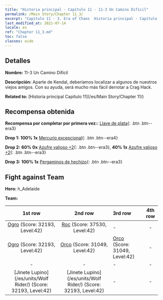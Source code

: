 ```yaml
---
title: "Historia principal - Capítulo 11 - 11-3 Un Camino Difícil"
permalink: /Main Story/Chapter 11_3/
excerpt: "Capítulo 11 - 3. Era of Chaos  Historia principal - Capítulo 11_3. 11-3 Un Camino Difícil"
last_modified_at: 2021-07-14
locale: es
ref: "Chapter 11_3.md"
toc: false
classes: wide
---
```


## Detalles

 **Nombre:** 11-3 Un Camino Difícil

 **Descripción:** Aparte de Kendal, deberíamos localizar a algunos de nuestros viejos amigos. Con su ayuda, será mucho más fácil derrotar a Crag Hack.

 **Related to:** [Historia principal Capítulo 11](/es/Main Story/Chapter 11/)

## Recompensa obtenida

 **Recompensa por completar por primera vez::** [Llave de plata](/ItemsES/con_693/){: .btn .btn--era3}

 **Drop 1:** **100% 1x** [Mercurio excepcional](/ItemsES/mat_35/){: .btn .btn--era4}

 **Drop 2:** **60% 0x** [Azufre valioso +2](/ItemsES/mat_29/){: .btn .btn--era3}, **40% 1x** [Azufre valioso +2](/ItemsES/mat_29/){: .btn .btn--era3}

 **Drop 3:** **100% 1x** [Pergaminos de hechizo](/ItemsES/con_694/){: .btn .btn--era3}


## Fight against Team
 **Hero:** h_Adelaide

 **Team:**


  | 1st row | 2nd row | 3rd row | 4th row |
  |:----:|:----:|:----|:----:|
  | [Ogro](/es/units/Ogre/) (Score: 32193, Level:42)  | [Roc](/es/units/Roc/) (Score: 37530, Level:42)  | - | - |
  | [Ogro](/es/units/Ogre/) (Score: 32193, Level:42)  | [Orco](/es/units/Orc/) (Score: 31049, Level:42)  | [Orco](/es/units/Orc/) (Score: 31049, Level:42)  | - |
  | - | - | - | - |
  | [Jinete Lupino](/es/units/Wolf Rider/) (Score: 32193, Level:42)  | [Jinete Lupino](/es/units/Wolf Rider/) (Score: 32193, Level:42)  | - | - |


